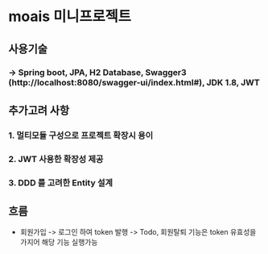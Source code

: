 # moais 미니프로젝트 

## 사용기술 
### -> Spring boot, JPA, H2 Database, Swagger3 (http://localhost:8080/swagger-ui/index.html#), JDK 1.8, JWT 

## 추가고려 사항 
### 1. 멀티모듈 구성으로 프로젝트 확장시 용이
### 2. JWT 사용한 확장성 제공
### 3. DDD 를 고려한 Entity 설계 

## 흐름 
- 회원가입 -> 로그인 하여 token 발행 -> Todo, 회원탈퇴 기능은 token 유효성을 가지어 해당 기능 실행가능


